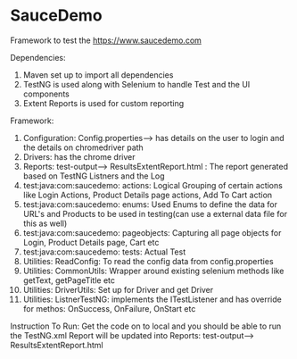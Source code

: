 # SauceDemo

Framework to test the https://www.saucedemo.com 

Dependencies:
1. Maven set up to import all dependencies
2. TestNG is used along with Selenium to handle Test and the UI components
3. Extent Reports is used for custom reporting

Framework:
1. Configuration: Config.properties--> has details on the user to login and the details on chromedriver path
2. Drivers: has the chrome driver
3. Reports: test-output--> ResultsExtentReport.html : The report generated based on TestNG Listners and the Log
4. test:java:com:saucedemo: actions: Logical Grouping of certain actions like Login Actions, Product Details page actions, Add To Cart action
5. test:java:com:saucedemo: enums: Used Enums to define the data for URL's and Products to be used in testing(can use a external data file for this as well)
6. test:java:com:saucedemo: pageobjects: Capturing all page objects for Login, Product Details page, Cart etc
7. test:java:com:saucedemo: tests: Actual Test
8. Utilities: ReadConfig: To read the config data from config.properties
9. Utilities: CommonUtils: Wrapper around existing selenium methods like getText, getPageTitle etc
10. Utilities: DriverUtils: Set up for Driver and get Driver
11. Utilities: ListnerTestNG: implements the ITestListener and has override for methos: OnSuccess, OnFailure, OnStart etc

Instruction To Run:
Get the code on to local and you should be able to run the TestNG.xml
Report will be updated into  Reports: test-output--> ResultsExtentReport.html

